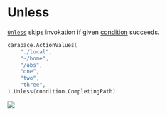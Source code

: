 # Unless

[`Unless`] skips invokation if given [condition] succeeds.

```go
carapace.ActionValues(
	"./local",
	"~/home",
	"/abs",
	"one",
	"two",
	"three",
).Unless(condition.CompletingPath)
```

![](./unless.cast)

[`Unless`]:https://pkg.go.dev/github.com/rsteube/carapace#Action.Unless
[condition]:https://pkg.go.dev/github.com/rsteube/carapace/pkg/condition
